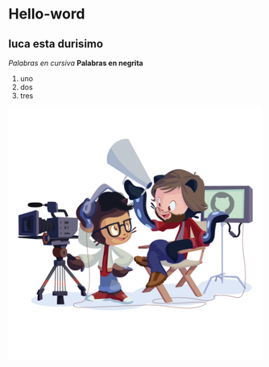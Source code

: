 # Hello-word
 ## luca esta durisimo
 *Palabras en cursiva*
 **Palabras en negrita**
 
 1. uno
 2. dos
 3. tres
 
![foto](filmtocats.png)
